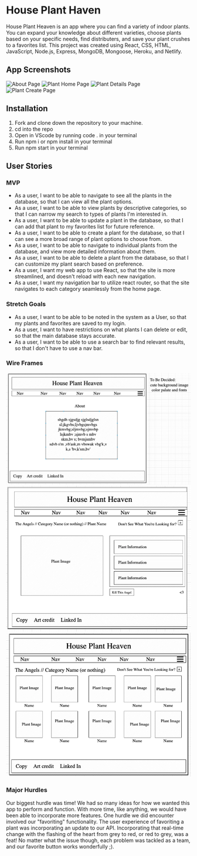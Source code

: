 # House Plant Haven

House Plant Heaven is an app where you can find a variety of indoor plants. You can expand your knowledge about different varieties, choose plants based on your specific needs, find distributers, and save your plant crushes to a favorites list. This project was created using React, CSS, HTML, JavaScript, Node.js, Express, MongoDB, Mongoose, Heroku, and Netlify.

## App Screenshots

![About Page](public/assets/PlantHavenHome.png)
![Plant Home Page](public/assets/PlantHavenCards.png)
![Plant Details Page](public/assets/PlantHavenDetail.png)
![Plant Create Page](public/assets/PlantHavenCreate.png)

## Installation

1. Fork and clone down the repository to your machine.
2. cd into the repo
3. Open in VScode by running code . in your terminal
4. Run npm i or npm install in your terminal
5. Run npm start in your terminal

## User Stories

### MVP

- As a user, I want to be able to navigate to see all the plants in the database, so that I can view all the plant options.
- As a user, I want to be able to view plants by descriptive categories, so that I can narrow my search to types of plants I'm interested in.
- As a user, I want to be able to update a plant in the database, so that I can add that plant to my favorites list for future reference.
- As a user, I want to be able to create a plant for the database, so that I can see a more broad range of plant options to choose from.
- As a user, I want to be able to navigate to individual plants from the database, and view more detailed information about them.
- As a user, I want to be able to delete a plant from the database, so that I can customize my plant search based on preference.
- As a user, I want my web app to use React, so that the site is more streamlined, and doesn't reload with each new navigation.
- As a user, I want my navigation bar to utilize react router, so that the site navigates to each category seamlessly from the home page.

### Stretch Goals

- As a user, I want to be able to be noted in the system as a User, so that my plants and favorites are saved to my login.
- As a user, I want to have restrictions on what plants I can delete or edit, so that the main database stays accurate.
- As a user, I want to be able to use a search bar to find relevant results, so that I don't have to use a nav bar.

### Wire Frames

![Wireframe 1](public/assets/3e14d700-7d33-11ec-9c7f-a87cfb943f8a.png)
![Wireframe 2](public/assets/54bb2e00-7d33-11ec-807b-dc1161fcbace.png)
![Wireframe 3](public/assets/43722180-7d33-11ec-9477-48fc96a055b5.png)

### Major Hurdles

Our biggest hurdle was time! We had so many ideas for how we wanted this app to perform and function. With more time, like anything, we would have been able to incorporate more features.
One hurdle we did encounter involved our "favoriting" functionality. The user experience of favoriting a plant was incorporating an update to our API. Incorporating that real-time change with the flashing of the heart from grey to red, or red to grey, was a feat!
No matter what the issue though, each problem was tackled as a team, and our favorite button works wonderfully ;).
